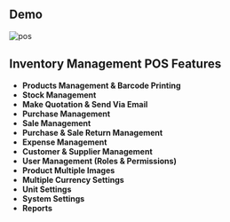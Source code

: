 ## Demo
![pos](https://github.com/MuhammadAbdurrohim/laravel10-inventoryPOS/assets/85945415/207d04db-f416-4f20-88e7-9a0390995cf9)

## Inventory Management POS Features

- **Products Management & Barcode Printing**
- **Stock Management**
- **Make Quotation & Send Via Email**
- **Purchase Management**
- **Sale Management**
- **Purchase & Sale Return Management**
- **Expense Management**
- **Customer & Supplier Management**
- **User Management (Roles & Permissions)**
- **Product Multiple Images**
- **Multiple Currency Settings**
- **Unit Settings**
- **System Settings**
- **Reports**


